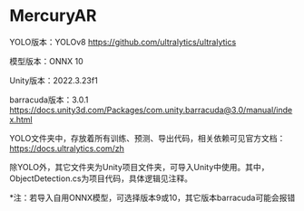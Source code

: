 # MercuryAR

YOLO版本：YOLOv8  https://github.com/ultralytics/ultralytics

模型版本：ONNX 10

Unity版本：2022.3.23f1

barracuda版本：3.0.1  https://docs.unity3d.com/Packages/com.unity.barracuda@3.0/manual/index.html

YOLO文件夹中，存放着所有训练、预测、导出代码，相关依赖可见官方文档：https://docs.ultralytics.com/zh

除YOLO外，其它文件夹为Unity项目文件夹，可导入Unity中使用。其中，ObjectDetection.cs为项目代码，具体逻辑见注释。

*注：若导入自用ONNX模型，可选择版本9或10，其它版本barracuda可能会报错
